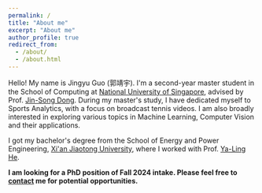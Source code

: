 ```yaml
---
permalink: /
title: "About me"
excerpt: "About me"
author_profile: true
redirect_from: 
  - /about/
  - /about.html
---
```


Hello! My name is Jingyu Guo (郭靖宇). I'm a second-year master student in the School of Computing at [National University of Singapore](https://nus.edu.sg/), advised by Prof. [Jin-Song Dong](https://www.comp.nus.edu.sg/~dongjs/). During my master's study, I have dedicated myself to Sports Analytics, with a focus on broadcast tennis videos. I am also broadly interested in exploring various topics in Machine Learning, Computer Vision and their applications.

I got my bachelor's degree from the School of Energy and Power Engineering, [Xi'an Jiaotong University](http://en.xjtu.edu.cn/), where I worked with Prof. [Ya-Ling He](https://scholar.google.com/citations?user=lCIq-10AAAAJ&hl=zh-CN&oi=ao).

**I am looking for a PhD position of Fall 2024 intake. Please feel free to [contact](mailto:guojingyu@u.uns.edu) me for potential opportunities.**
